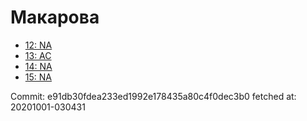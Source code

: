 # Макарова
- [12: NA](12.md)
- [13: AC](13.md)
- [14: NA](14.md)
- [15: NA](15.md)

Commit: e91db30fdea233ed1992e178435a80c4f0dec3b0
 fetched at: 20201001-030431
